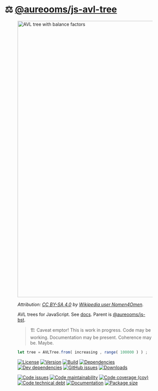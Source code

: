 :balance_scale: [@aureooms/js-avl-tree](https://aureooms.github.io/js-avl-tree)
==

<figure>
<a href="https://commons.wikimedia.org/wiki/File:AVL-tree-wBalance_K.svg">
<img alt="AVL tree with balance factors" src="https://upload.wikimedia.org/wikipedia/commons/a/ad/AVL-tree-wBalance_K.svg" width="864">
</a>
  
*Attribution: [CC BY-SA 4.0](https://creativecommons.org/licenses/by-sa/4.0)
by
[Wikipedia user Nomen4Omen](https://commons.wikimedia.org/w/index.php?title=User:Nomen4Omen).*

AVL trees for JavaScript.
See [docs](https://aureooms.github.io/js-avl-tree).
Parent is [@aureooms/js-bst](https://github.com/aureooms/js-bst).

> :building_construction: Caveat emptor! This is work in progress. Code may be
> working. Documentation may be present. Coherence may be. Maybe.

```js
let tree = AVLTree.from( increasing , range( 100000 ) ) ;
```

[![License](https://img.shields.io/github/license/aureooms/js-avl-tree.svg)](https://raw.githubusercontent.com/aureooms/js-avl-tree/main/LICENSE)
[![Version](https://img.shields.io/npm/v/@aureooms/js-avl-tree.svg)](https://www.npmjs.org/package/@aureooms/js-avl-tree)
[![Build](https://img.shields.io/travis/aureooms/js-avl-tree/main.svg)](https://travis-ci.org/aureooms/js-avl-tree/branches)
[![Dependencies](https://img.shields.io/david/aureooms/js-avl-tree.svg)](https://david-dm.org/aureooms/js-avl-tree)
[![Dev dependencies](https://img.shields.io/david/dev/aureooms/js-avl-tree.svg)](https://david-dm.org/aureooms/js-avl-tree?type=dev)
[![GitHub issues](https://img.shields.io/github/issues/aureooms/js-avl-tree.svg)](https://github.com/aureooms/js-avl-tree/issues)
[![Downloads](https://img.shields.io/npm/dm/@aureooms/js-avl-tree.svg)](https://www.npmjs.org/package/@aureooms/js-avl-tree)

[![Code issues](https://img.shields.io/codeclimate/issues/aureooms/js-avl-tree.svg)](https://codeclimate.com/github/aureooms/js-avl-tree/issues)
[![Code maintainability](https://img.shields.io/codeclimate/maintainability/aureooms/js-avl-tree.svg)](https://codeclimate.com/github/aureooms/js-avl-tree/trends/churn)
[![Code coverage (cov)](https://img.shields.io/codecov/c/gh/aureooms/js-avl-tree/main.svg)](https://codecov.io/gh/aureooms/js-avl-tree)
[![Code technical debt](https://img.shields.io/codeclimate/tech-debt/aureooms/js-avl-tree.svg)](https://codeclimate.com/github/aureooms/js-avl-tree/trends/technical_debt)
[![Documentation](https://aureooms.github.io/js-avl-tree/badge.svg)](https://aureooms.github.io/js-avl-tree/source.html)
[![Package size](https://img.shields.io/bundlephobia/minzip/@aureooms/js-avl-tree)](https://bundlephobia.com/result?p=@aureooms/js-avl-tree)
